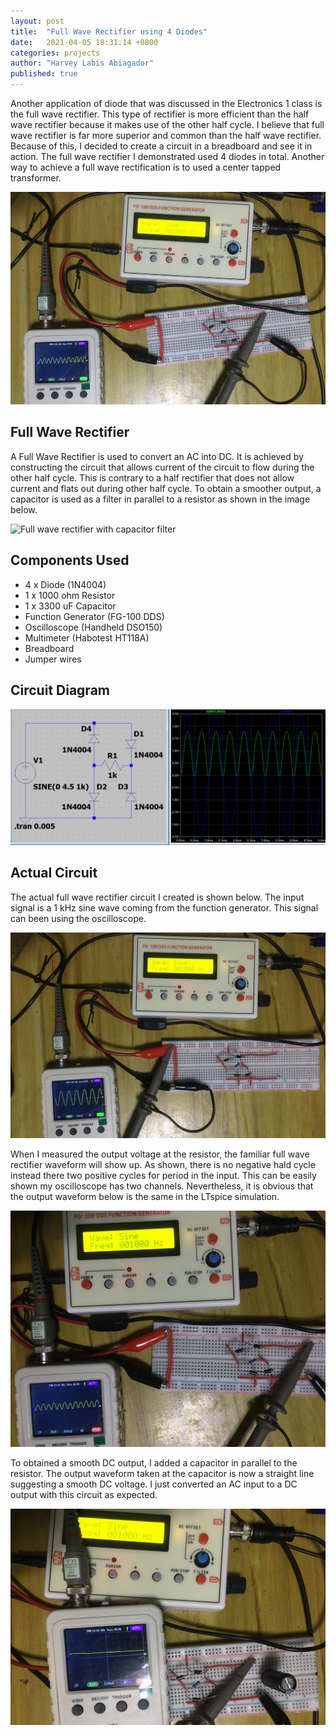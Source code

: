 ```yaml
---
layout: post
title:  "Full Wave Rectifier using 4 Diodes"
date:   2021-04-05 18:31:14 +0800
categories: projects
author: "Harvey Labis Abiagador"
published: true
---
```


Another application of diode that was discussed in the Electronics 1 class is the full wave rectifier. This type of rectifier is more efficient than the half wave rectifier because it makes use of the other half cycle. I believe that full wave rectifier is far more superior and common than the half wave rectifier. Because of this, I decided to create a circuit in a breadboard and see it in action. The full wave rectifier I demonstrated used 4 diodes in total. Another way to achieve a full wave rectification is to used a center tapped transformer.

![intro](/assets/fullWave/intro_resize.jpg)

## Full Wave Rectifier
A Full Wave Rectifier is used to convert an AC into DC. It is achieved by constructing the circuit that allows current of the circuit to flow during the other half cycle. This is contrary to a half rectifier that does not allow current and flats out during other half cycle. To obtain a smoother output, a capacitor is used as a filter in parallel to a resistor as shown in the image below.

![Full wave rectifier with capacitor filter](https://www.researchgate.net/profile/Khaleel-Mershad/publication/341112841/figure/fig15/AS:887099817476107@1588512486539/Full-wave-bridge-rectifier-circuit-with-capacitor-filter.png)

## Components Used
- 4 x Diode (1N4004)
- 1 x 1000 ohm Resistor
- 1 x 3300 uF Capacitor
- Function Generator (FG-100 DDS)
- Oscilloscope (Handheld DSO150)
- Multimeter (Habotest HT118A)
- Breadboard
- Jumper wires

## Circuit Diagram

![Input Signal](/assets/fullWave/ltspice.PNG)

## Actual Circuit
The actual full wave rectifier circuit I created is shown below. The input signal is a 1 kHz sine wave  coming from the function generator. This signal can been using the oscilloscope.

![input](/assets/fullWave/input_resize.jpg)

When I measured the output voltage at the resistor, the familiar full wave rectifier waveform will show up. As shown, there is no negative hald cycle instead there two positive cycles for period in the input. This can be easily shown my oscilloscope has two channels. Nevertheless, it is obvious that the output waveform below is the same in the LTspice simulation.

![output no Capacitor](/assets/fullWave/output_noCap_resize.jpg)

To obtained a smooth DC output, I added a capacitor in parallel to the resistor. The output waveform taken at the capacitor is now a straight line suggesting a smooth DC voltage. I just converted an AC input to a DC output with this circuit as expected.

![output with Capacitor](/assets/fullWave/output_withCap_resize.jpg)
